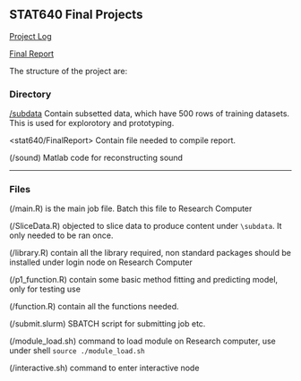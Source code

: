 ## STAT640 Final Projects


[Project Log](./ProjectNote.md)

[Final Report](./Report.pdf)

The structure of the project are:

### Directory

[/subdata](./subdata) Contain subsetted data, which have 500 rows of training datasets. This is used for explorotory and prototyping.

<stat640/FinalReport> Contain file needed to compile report.

(/sound) Matlab code for reconstructing sound

---

### Files

(/main.R) is the main job file. Batch this file to Research Computer

(/SliceData.R) objected to slice data to produce content under `\subdata`. It only needed to be ran once.

(/library.R) contain all the library required, non standard packages should be installed under login node on Research Computer

(/p1_function.R) contain some basic method fitting and predicting model, only for testing use

(/function.R) contain all the functions needed.

(/submit.slurm) SBATCH script for submitting job etc.

(/module_load.sh) command to load module on Research computer, use under shell `source ./module_load.sh`

(/interactive.sh) command to enter interactive node
